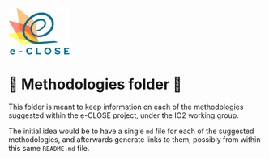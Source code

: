 ![](../Logos/e-close-color.png)

# :book: Methodologies folder :book:

This folder is meant to keep information on each of the methodologies suggested
within the e-CLOSE project, under the IO2 working group.

The initial idea would be to have a single `md` file for each of the
suggested methodologies, and afterwards generate links to them, possibly
from within this same `README.md` file.

